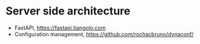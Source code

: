 # Server side architecture



- FastAPI, https://fastapi.tiangolo.com
- Configuration management, https://github.com/rochacbruno/dynaconf/